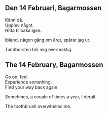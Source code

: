 

Den 14 Februari, Bagarmossen
----------------------------

Känn då.  
Upplev något.  
Hitta tillbaka igen.

Ibland, någon gång om året, spårar jag ur.

Tandborsten blir mig övermäktig.



The 14 February, Bagarmossen
----------------------------

Go on, feel.  
Experience something.  
Find your way back again.

Sometimes, a couple of times a year, I derail.

The toothbrush overwhelms me.
